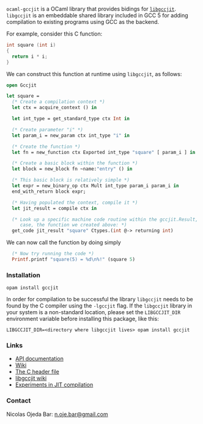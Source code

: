 `ocaml-gccjit` is a OCaml library that provides bidings for
[`libgccjit`](https://gcc.gnu.org/wiki/JIT).  `libgccjit` is an embeddable
shared library included in GCC 5 for adding compilation to existing programs
using GCC as the backend.

For example, consider this C function:

```c
int square (int i)
{
  return i * i;
}
```

We can construct this function at runtime using `libgccjit`, as follows:

```ocaml
open Gccjit

let square =
  (* Create a compilation context *)
  let ctx = acquire_context () in

  let int_type = get_standard_type ctx Int in

  (* Create parameter "i" *)
  let param_i = new_param ctx int_type "i" in

  (* Create the function *)
  let fn = new_function ctx Exported int_type "square" [ param_i ] in

  (* Create a basic block within the function *)
  let block = new_block fn ~name:"entry" () in

  (* This basic block is relatively simple *)
  let expr = new_binary_op ctx Mult int_type param_i param_i in
  end_with_return block expr;

  (* Having populated the context, compile it *)
  let jit_result = compile ctx in

  (* Look up a specific machine code routine within the gccjit.Result, in this
     case, the function we created above: *)
  get_code jit_result "square" Ctypes.(int @-> returning int)
```

We can now call the function by doing simply
```ocaml
  (* Now try running the code *)
  Printf.printf "square(5) = %d\n%!" (square 5)
```

### Installation

```
opam install gccjit
```

In order for compilation to be successful the library `libgccjit` needs to be
found by the C compiler using the `-lgccjit` flag.  If the `libgccjit` library
in your system is a non-standard location, please set the `LIBGCCJIT_DIR`
environment variable before installing this package, like this:

```
LIBGCCJIT_DIR=<directory where libgccjit lives> opam install gccjit
```

### Links

- [API documentation](https://nojb.github.io/ocaml-gccjit)
- [Wiki](https://github.com/nojb/ocaml-gccjit/wiki)
- [The C header file](https://github.com/gcc-mirror/gcc/blob/master/gcc/jit/libgccjit.h)
- [libgccjit wiki](https://gcc.gnu.org/wiki/JIT)
- [Experiments in JIT compilation](https://github.com/davidmalcolm/jittest)

### Contact

Nicolas Ojeda Bar: <n.oje.bar@gmail.com>
